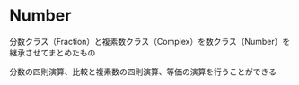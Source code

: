 # Number
分数クラス（Fraction）と複素数クラス（Complex）を数クラス（Number）を継承させてまとめたもの

分数の四則演算、比較と複素数の四則演算、等価の演算を行うことができる
